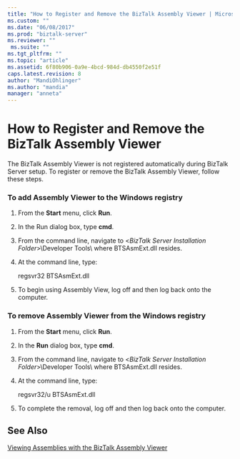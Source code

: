 ```yaml
---
title: "How to Register and Remove the BizTalk Assembly Viewer | Microsoft Docs"
ms.custom: ""
ms.date: "06/08/2017"
ms.prod: "biztalk-server"
ms.reviewer: ""
 ms.suite: ""
ms.tgt_pltfrm: ""
ms.topic: "article"
ms.assetid: 6f80b906-0a9e-4bcd-984d-db4550f2e51f
caps.latest.revision: 8
author: "MandiOhlinger"
ms.author: "mandia"
manager: "anneta"
---
```

# How to Register and Remove the BizTalk Assembly Viewer
The BizTalk Assembly Viewer is not registered automatically during BizTalk Server setup. To register or remove the BizTalk Assembly Viewer, follow these steps.  
  
### To add Assembly Viewer to the Windows registry  
  
1.  From the **Start** menu, click **Run**.  
  
2.  In the Run dialog box, type **cmd**.  
  
3.  From the command line, navigate to \<*BizTalk Server Installation Folder*>\Developer Tools\ where BTSAsmExt.dll resides.  
  
4.  At the command line, type:  
  
     regsvr32 BTSAsmExt.dll  
  
5.  To begin using Assembly View, log off and then log back onto the computer.  
  
### To remove Assembly Viewer from the Windows registry  
  
1.  From the **Start** menu, click **Run**.  
  
2.  In the **Run** dialog box, type **cmd**.  
  
3.  From the command line, navigate to \<*BizTalk Server Installation Folder*>\Developer Tools\ where BTSAsmExt.dll resides.  
  
4.  At the command line, type:  
  
     regsvr32/u BTSAsmExt.dll  
  
5.  To complete the removal, log off and then log back onto the computer.  
  
## See Also  
 [Viewing Assemblies with the BizTalk Assembly Viewer](../core/viewing-assemblies-with-the-biztalk-assembly-viewer.md)